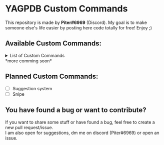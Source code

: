 # YAGPDB Custom Commands
This repository is made by **Piter#6969** (Discord). My goal is to make someone else's life easier by posting here code totally for free! Enjoy ;)

## Available Custom Commands:
<details>
<summary>List of Custom Commands</summary>

- [Snippets](https://github.com/Piterxyz/yagpdb-customcommands/tree/main/snippets)
  - Reverse text.
</details>
*more comming soon*

## Planned Custom Commands:
- [ ] Suggestion system <br>
- [ ] Snipe

## You have found a bug or want to contribute?
If you want to share some stuff or have found a bug, feel free to create a new pull request/issue. <br>
I am also open for suggestions, dm me on discord (Piter#6969) or open an issue.
